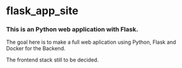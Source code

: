 # flask_app_site
### This is an Python web application with Flask.

The goal here is to make a full web aplication using Python, Flask and Docker for the Backend. 

The frontend stack still to be decided.
